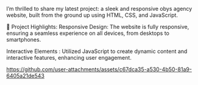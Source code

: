 I’m thrilled to share my latest project: a sleek and responsive obys agency website, built from the ground up using HTML, CSS, and JavaScript.

🌟 Project Highlights:
Responsive Design: The website is fully responsive, ensuring a seamless experience on all devices, from desktops to smartphones.

Interactive Elements : Utilized JavaScript to create dynamic content and interactive features, enhancing user engagement.




https://github.com/user-attachments/assets/c67dca35-a530-4b50-81a9-6405a21de543

